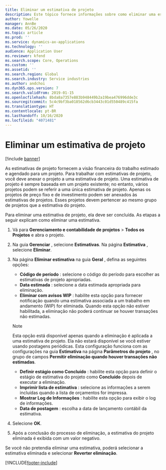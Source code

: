 ```yaml
---
title: Eliminar um estimativa de projeto
description: Este tópico fornece informações sobre como eliminar uma estimativa do projeto após sua conclusão.
author: Yowelle
manager: AnnBe
ms.date: 05/26/2020
ms.topic: article
ms.prod: ''
ms.service: dynamics-ax-applications
ms.technology: ''
audience: Application User
ms.reviewer: kfend
ms.search.scope: Core, Operations
ms.custom: ''
ms.assetid: ''
ms.search.region: Global
ms.search.industry: Service industries
ms.author: andchoi
ms.dyn365.ops.version: 7
ms.search.validFrom: 2019-01-15
ms.openlocfilehash: 8bda8a7357e883b948449b2a19bea476996dde3c
ms.sourcegitcommit: 5c4c9bf3ba018562d6cb3443c01d550489c415fa
ms.translationtype: HT
ms.contentlocale: pt-BR
ms.lasthandoff: 10/16/2020
ms.locfileid: "4071481"
---
```

# <a name="eliminate-a-project-estimate"></a>Eliminar um estimativa de projeto

[!include [banner](../includes/banner.md)]

As estimativas de projeto fornecem a visão financeira do trabalho estimado e agendado para um projeto. Para trabalhar com estimativas de projeto, você deve anexar o projeto a uma estimativa de projeto. Uma estimativa de projeto é sempre baseada em um projeto existente; no entanto, vários projetos podem se referir a uma única estimativa de projeto. Apenas os projetos de preço fixo e de investimento podem ser anexados às estimativas de projetos. Esses projetos devem pertencer ao mesmo grupo de projetos que a estimativa do projeto.

Para eliminar uma estimativa de projeto, ela deve ser concluída. As etapas a seguir explicam como eliminar uma estimativa.

1. Vá para **Gerenciamento e contabilidade de projetos** > **Todos os Projetos** e abra o projeto. 
2. Na guia **Gerenciar** , selecione **Estimativas**. Na página **Estimativa** , selecione **Eliminar**.
3. Na página **Eliminar estimativa** na guia **Geral** , defina as seguintes opções:

   - **Código de período** : selecione o código do período para escolher as estimativas de projeto apropriadas. 
   - **Data estimada** : selecione a data estimada apropriada para eliminação.
   - **Eliminar com avisos WIP** : habilite esta opção para fornecer notificação quando uma estimativa associada a um trabalho em andamento (WIP) for eliminada. Quando esta opção não estiver habilitada, a eliminação não poderá continuar se houver transações não estimadas. 
   > [!NOTE]
   > Esta opção está disponível apenas quando a eliminação é aplicada a uma estimativa de projeto. Ela não estará disponível se você estiver usando postagens periódicas. Esta configuração funciona com as configurações na guia **Estimativa** na página **Parâmetros do projeto** , no grupo de campos **Permitir eliminação quando houver transações não estimadas**.
   - **Definir estágio como Concluído** : habilite esta opção para definir o estágio de estimativa do projeto como **Concluído** depois de executar a eliminação.
   - **Imprimir lista de estimativa** : selecione as informações a serem incluídas quando a lista de orçamentos for impressa.
   - **Mostrar Log de Informações** : habilite esta opção para exibir o log de informações.
   - **Data de postagem** : escolha a data de lançamento contábil da estimativa.

4.  Selecione **OK**.
5. Após a conclusão do processo de eliminação, a estimativa do projeto eliminada é exibida com um valor negativo. 

Se você não pretendia eliminar uma estimativa, poderá selecionar a estimativa eliminada e selecionar **Reverter eliminação**.   


[!INCLUDE[footer-include](../includes/footer-banner.md)]